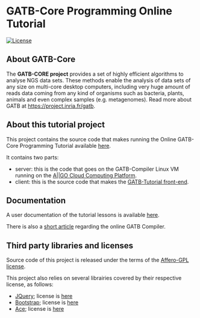 # GATB-Core Programming Online Tutorial


[![License](http://img.shields.io/:license-Affero--GPL-blue.svg)](http://www.gnu.org/licenses/agpl-3.0.en.html)

## About GATB-Core

The **GATB-CORE project** provides a set of highly efficient algorithms to analyse NGS data sets. These 
methods enable the analysis of data sets of any size on multi-core desktop computers, including very 
huge amount of reads data coming from any kind of organisms such as bacteria, plants, animals and 
even complex samples (e.g. metagenomes). Read more about GATB at <a href="https://project.inria.fr/gatb/">https://project.inria.fr/gatb</a>.
 
## About this tutorial project

This project contains the source code that makes running the Online GATB-Core Programming Tutorial available [here](http://gatb-core.gforge.inria.fr/training).

It contains two parts:

* server: this is the code that goes on the GATB-Compiler Linux VM running on the [A||GO Cloud Computing Platform](https://allgo.inria.fr/).
* client: this is the source code that makes the [GATB-Tutorial front-end](http://gatb-core.gforge.inria.fr/training).

## Documentation

A user documentation of the tutorial lessons is available [here](https://github.com/GATB/gatb-core-tuto/wiki/Using-the-Online-GATB-Compiler).

There is also a [short article](https://github.com/GATB/gatb-core-tuto/wiki/How-does-the-online-GATB-compiler-work%3F) regarding the online GATB Compiler.

## Third party libraries and licenses

Source code of this project is released under the terms of the [Affero-GPL license](http://www.gnu.org/licenses/agpl-3.0.en.html).

This project also relies on several librairies covered by their respective license, as follows:

* [JQuery](https://jquery.com/); license is [here](https://github.com/jquery/jquery/blob/master/LICENSE.txt)
* [Bootstrap](http://getbootstrap.com/); license is [here](https://github.com/twbs/bootstrap/blob/master/LICENSE)
* [Ace](https://ace.c9.io); license is [here](https://github.com/ajaxorg/ace/blob/master/LICENSE)

